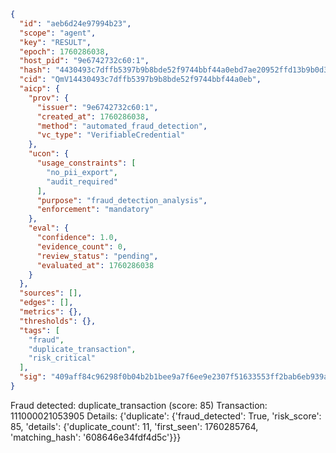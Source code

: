 ```json
{
  "id": "aeb6d24e97994b23",
  "scope": "agent",
  "key": "RESULT",
  "epoch": 1760286038,
  "host_pid": "9e6742732c60:1",
  "hash": "4430493c7dffb5397b9b8bde52f9744bbf44a0ebd7ae20952ffd13b9b0d31a9e",
  "cid": "QmV14430493c7dffb5397b9b8bde52f9744bbf44a0eb",
  "aicp": {
    "prov": {
      "issuer": "9e6742732c60:1",
      "created_at": 1760286038,
      "method": "automated_fraud_detection",
      "vc_type": "VerifiableCredential"
    },
    "ucon": {
      "usage_constraints": [
        "no_pii_export",
        "audit_required"
      ],
      "purpose": "fraud_detection_analysis",
      "enforcement": "mandatory"
    },
    "eval": {
      "confidence": 1.0,
      "evidence_count": 0,
      "review_status": "pending",
      "evaluated_at": 1760286038
    }
  },
  "sources": [],
  "edges": [],
  "metrics": {},
  "thresholds": {},
  "tags": [
    "fraud",
    "duplicate_transaction",
    "risk_critical"
  ],
  "sig": "409aff84c96298f0b04b2b1bee9a7f6ee9e2307f51633553ff2bab6eb939aeb9"
}
```

Fraud detected: duplicate_transaction (score: 85)
Transaction: 111000021053905
Details: {'duplicate': {'fraud_detected': True, 'risk_score': 85, 'details': {'duplicate_count': 11, 'first_seen': 1760285764, 'matching_hash': '608646e34fdf4d5c'}}}